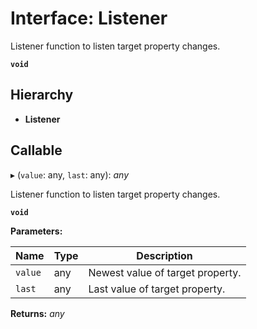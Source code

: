 
# Interface: Listener

Listener function to listen target property changes.

**`void`** 

## Hierarchy

* **Listener**

## Callable

▸ (`value`: any, `last`: any): *any*

Listener function to listen target property changes.

**`void`** 

**Parameters:**

Name | Type | Description |
------ | ------ | ------ |
`value` | any | Newest value of target property. |
`last` | any | Last value of target property. |

**Returns:** *any*
